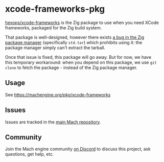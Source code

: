 # xcode-frameworks-pkg

[hexops/xcode-frameworks](https://github.com/hexops/xcode-frameworks) is the Zig package to use when you need XCode frameworks, packaged for the Zig build system.

That package is well-designed, however there exists [a bug in the Zig package manager](https://github.com/hexops/mach/issues/903) (specifically `std.tar`) which prohibits using it: the package manager simply can't extract the tarball.

Once that issue is fixed, this package will go away. But for now, we have this temporary workaround: when you depend on this package, we use `git clone` to fetch the package - instead of the Zig package manager.

## Usage

See https://machengine.org/pkg/xcode-frameworks

## Issues

Issues are tracked in the [main Mach repository](https://github.com/hexops/mach/issues?q=is%3Aissue+is%3Aopen+label%3Axcode-frameworks).

## Community

Join the Mach engine community [on Discord](https://discord.gg/XNG3NZgCqp) to discuss this project, ask questions, get help, etc.
